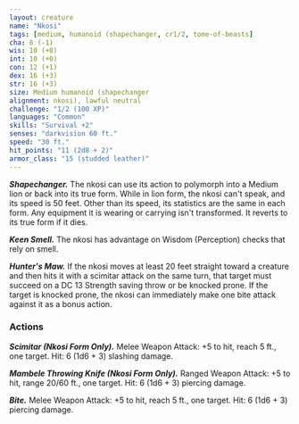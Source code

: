 ```yaml
---
layout: creature
name: "Nkosi"
tags: [medium, humanoid (shapechanger, cr1/2, tome-of-beasts]
cha: 8 (-1)
wis: 10 (+0)
int: 10 (+0)
con: 12 (+1)
dex: 16 (+3)
str: 16 (+3)
size: Medium humanoid (shapechanger
alignment: nkosi), lawful neutral
challenge: "1/2 (100 XP)"
languages: "Common"
skills: "Survival +2"
senses: "darkvision 60 ft."
speed: "30 ft."
hit_points: "11 (2d8 + 2)"
armor_class: "15 (studded leather)"
---
```


***Shapechanger.*** The nkosi can use its action to polymorph into a Medium lion or back into its true form. While in lion form, the nkosi can't speak, and its speed is 50 feet. Other than its speed, its statistics are the same in each form. Any equipment it is wearing or carrying isn't transformed. It reverts to its true form if it dies.

***Keen Smell.*** The nkosi has advantage on Wisdom (Perception) checks that rely on smell.

***Hunter's Maw.*** If the nkosi moves at least 20 feet straight toward a creature and then hits it with a scimitar attack on the same turn, that target must succeed on a DC 13 Strength saving throw or be knocked prone. If the target is knocked prone, the nkosi can immediately make one bite attack against it as a bonus action.

### Actions

***Scimitar (Nkosi Form Only).*** Melee Weapon Attack: +5 to hit, reach 5 ft., one target. Hit: 6 (1d6 + 3) slashing damage.

***Mambele Throwing Knife (Nkosi Form Only).*** Ranged Weapon Attack: +5 to hit, range 20/60 ft., one target. Hit: 6 (1d6 + 3) piercing damage.

***Bite.*** Melee Weapon Attack: +5 to hit, reach 5 ft., one target. Hit: 6 (1d6 + 3) piercing damage.

